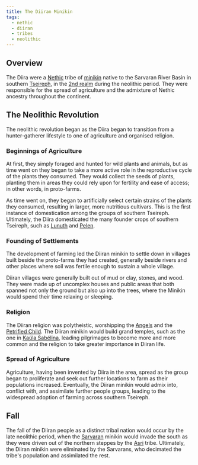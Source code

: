 ```yaml
---
title: The Diiran Minikin
tags:
  - nethic
  - diiran
  - tribes
  - neolithic
---
```

## Overview
The Diira were a [Nethic](lore/2nd-realm/nethic.md) tribe of [minikin](fauna/minikin.md) native to the Sarvaran River Basin in southern [Tseireph](lore/2nd-realm/tseireph.md), in the [2nd realm](lore/2nd-realm.md) during the neolithic period. They were responsible for the spread of agriculture and the admixture of Nethic ancestry throughout the continent.
## The Neolithic Revolution
The neolithic revolution began as the Diira began to transition from a hunter-gatherer lifestyle to one of agriculture and organised religion.
### Beginnings of Agriculture
At first, they simply foraged and hunted for wild plants and animals, but as time went on they began to take a more active role in the reproductive cycle of the plants they consumed. They would collect the seeds of plants, planting them in areas they could rely upon for fertility and ease of access; in other words, in proto-farms.

As time went on, they began to artificially select certain strains of the plants they consumed, resulting in larger, more nutritious cultivars. This is the first instance of domestication among the groups of southern Tseireph. Ultimately, the Diira domesticated the many founder crops of southern Tseireph, such as [Lunuth](flora/lunuth.md) and [Pelen](flora/pelen.md).
### Founding of Settlements
The development of farming led the Diiran minikin to settle down in villages built beside the proto-farms they had created, generally beside rivers and other places where soil was fertile enough to sustain a whole village.

Diiran villages were generally built out of mud or clay, stones, and wood. They were made up of uncomplex houses and public areas that both spanned not only the ground but also up into the trees, where the Minikin would spend their time relaxing or sleeping.
### Religion
The Diiran religion was polytheistic, worshipping the [Angels](lore/cosmology/celestial-beings/the-angels.md) and the [Petrified Child](lore/cosmology/celestial-beings/the-petrified-child.md). The Diiran minikin would build grand temples, such as the one in [Kaúla Sabélina](lore/2nd-realm/nethic/diira/sabelina.md), leading pilgrimages to become more and more common and the religion to take greater importance in Diiran life.
### Spread of Agriculture
Agriculture, having been invented by Diira in the area, spread as the group began to proliferate and seek out further locations to farm as their populations increased. Eventually, the Diiran minikin would admix into, conflict with, and assimilate further people groups, leading to the widespread adoption of farming across southern Tseireph.
## Fall
The fall of the Diiran people as a distinct tribal nation would occur by the late neolithic period, when the [Sarvaran](lore/2nd-realm/morellic/sarvara.md) minikin would invade the south as they were driven out of the northern steppes by the [Asri](lore/2nd-realm/nethic/asri*.md) tribe. Ultimately, the Diiran minikin were eliminated by the Sarvarans, who decimated the tribe's population and assimilated the rest.